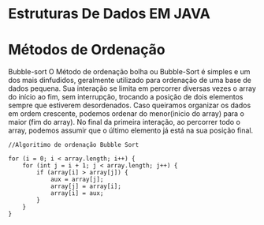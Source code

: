 # **Estruturas De Dados EM JAVA**   
# Métodos de Ordenação  

   Bubble-sort
   O Método de ordenação bolha ou Bubble-Sort é simples e um dos mais dinfudidos,
   geralmente utilizado para ordenação de uma base de dados pequena. Sua interação se limita em percorrer diversas 
   vezes o array do início ao fim, sem interrupção, trocando a posição de dois elementos sempre que estiverem 
   desordenados. Caso queiramos organizar os dados em ordem crescente, podemos ordenar do menor(inicio do array) para o
   maior (fim do array). No final da primeira interação, ao percorrer todo o array, podemos assumir que o último 
   elemento já está na sua posição final.

    //Algoritimo de ordenação Bubble Sort

    for (i = 0; i < array.length; i++) {
        for (int j = i + 1; j < array.length; j++) {
            if (array[i] > array[j]) {
                aux = array[j];
                array[j] = array[i];
                array[i] = aux;
            }
        }
    }